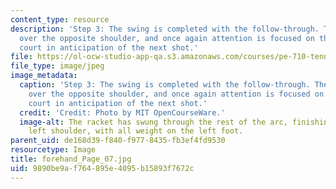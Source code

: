 ```yaml
---
content_type: resource
description: 'Step 3: The swing is completed with the follow-through. The racket ends
  over the opposite shoulder, and once again attention is focused on the opposite
  court in anticipation of the next shot.'
file: https://ol-ocw-studio-app-qa.s3.amazonaws.com/courses/pe-710-tennis-spring-2007/9890be9af764895e4095b15893f7672c_forehand_Page_07.jpg
file_type: image/jpeg
image_metadata:
  caption: 'Step 3: The swing is completed with the follow-through. The racket ends
    over the opposite shoulder, and once again attention is focused on the opposite
    court in anticipation of the next shot.'
  credit: 'Credit: Photo by MIT OpenCourseWare.'
  image-alt: The racket has swung through the rest of the arc, finishing over the
    left shoulder, with all weight on the left foot.
parent_uid: de168d39-f840-f977-8435-fb3ef4fd9530
resourcetype: Image
title: forehand_Page_07.jpg
uid: 9890be9a-f764-895e-4095-b15893f7672c
---
```

